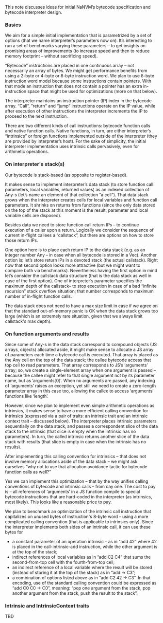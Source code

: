 This note discusses ideas for initial NaNVM’s bytecode specification and bytecode interpreter design.

### Basics

We aim for a simple initial implementation that is parametrized by a set of options (that we name
interpreter’s parameters now on). It’s interesting to run a set of benchmarks varying these parameters
– to get insights on promising areas of improvements (to increase speed and then to reduce memory
footprint – without sacrificing speed).

“Bytecode” instructions are placed in one continuous array – not necessarily an array of bytes.
We might get performance benefits from using a 2-byte or 4-byte or 8-byte instruction word. We plan
to use 8-byte instruction word model because some instructions contain pointers. With that mode
an instruction that does not contain a pointer has an extra in-instruction space that might be used
for optimizations (more on that below).

The interpreter maintains an instruction pointer (IP) index in the bytecode array. “Call”, "return"
and “jump” instructions operate on the IP value, while after execution of other instructions the
interpreter increments the IP to proceed to the next instruction.

There are two different kinds of call instructions: bytecode function calls and native function calls.
Native functions, in turn, are either interpreter’s “intrinsics” or foreign functions implemented
outside of the interpreter (they are provided by interpreter’s host). For the sake of simplicity, the
initial interpreter implementation uses intrinsic calls pervasively, even for arithmetic operations.

### On interpreter's stack(s)

Our bytecode is stack-based (as opposite to register-based).

It makes sense to implement interpreter’s data stack (to store function call parameters, local
variables, returned values) as an indexed collection of Any-s (let’s name an element of that
collection “a cell”). That data stack grows when the interpreter creates cells for local variables
and function call parameters. It shrinks on returns from functions (since the only data stored on
the top of the stack at this moment is the result; parameter and local variable cells are disposed).

Besides data we need to store function call return IPs – to continue execution of a caller
upon a return. Logically we consider the sequence of current in-flight callees a “callstack”,
but there are options on how to store those return IPs.

One option here is to place each return IP to the data stack (e.g. as an integer number Any – in case
when all bytecode is stored in a Vec). Another option is: let’s store return IPs in a devoted stack
(the actual callstack). Right now that second option looks more attractive (but we might want to
compare both via benchmarks). Nevertheless having the first option in mind let’s consider the
callstack data structure (that is the data stack as well in case of the first option). One of
interpreter’s parameter specifies the maximum depth of the callstack– to stop execution in case of a
bad “infinite recursion” stack overflow situation; that number corresponds to maximum number of
in-flight function calls.

The data stack does not need to have a max size limit in case if we agree on that the standard
out-of-memory panic is OK when the data stack grows too large (which is an extremely rare situation,
given that we always limit callstack's max depth).

### On function arguments and results

Since some of Any-s in the data stack correspond to compound objects (JS arrays, objects) allocated
aside, it might make sense to allocate a JS array of parameters each time a bytecode call is executed.
That array is placed as the Any cell on the top of the data stack; the callee bytecode access that
top cell to read parameters. That array corresponds to JS’s ‘arguments’ array; so, we create a
single-element array when one argument is passed – because the callee might refer to that single
argument not by its parameter name, but as ‘arguments[0]’. When no arguments are passed, any
indexing of ‘arguments’ raises an exception, yet still we need to create a zero-length parameter
array in this case too,  allowing the callee to access ‘arguments’ functions like ‘length’.

However, since we plan to implement even simple arithmetic operations as intrinsics, it makes sense
to have a more efficient calling convention for intrinsics (expressed via a pair of traits: an
intrinsic trait and an intrinsic context trait – discussed below). The interpreter places intrinsic
parameters sequentially on the data stack, and passes a correspondent slice of the data stack to the
intrinsic (that slice is empty when the intrinsic has no parameters). In turn, the called intrinsic
returns another slice of the data stack with results (that slice is empty in case when the intrinsic
has no results).

After implementing this calling convention for intrinsics – that does not involve memory allocations
aside of the data stack – we might ask ourselves “why not to use that allocation avoidance tactic for
bytecode function calls as well?”

Yes we can implement this optimization – that by the way unifies calling conventions of bytecode and
intrinsic calls – from day one. The cost to pay is – all references of ‘arguments’ in a JS function
compile to special bytecode instructions that are hard-coded in the interpreter (as intrinsics,
most likely). This looks like a reasonable price to pay.

We plan to benchmark an optimization of the intrinsic call instruction that capitalizes on unused
bytes of instruction's 8-byte word - using a more complicated calling convention (that is applicable
to intrinsics only). Since the interpreter implements both sides of an intrinsic call, it can use
these bytes for
- a constant parameter of an operation intrinsic - as in “add 42” where 42 is placed in the
call-intrinsic-add instruction, while the other argument is at the top of the stack;
- indirect references of local variables as in “add C2 C4” that sums the second-from-top cell with
the fourth-from-top cell;
- an indirect reference of a local variable where the result will be stored (instead of storing it at
the top of the stack) as in “add -> C3”;
- a combination of options listed above as in “add C2 42 -> C3”. In that encoding, use of the standard
calling convention could be expressed as “add C0 C0 -> C0”, meaning: “pop one argument from the stack,
pop another argument from the stack, push the result to the stack”.

### Intrinsic and IntrinsicContext traits

TBD
